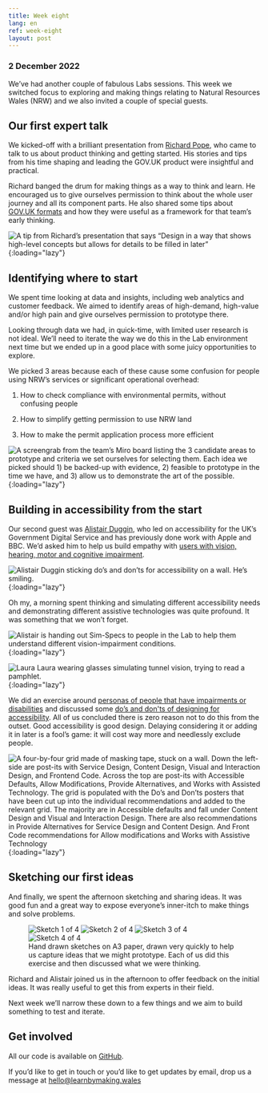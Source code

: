 ```yaml
---
title: Week eight
lang: en
ref: week-eight
layout: post
---
```

### 2 December 2022

We’ve had another couple of fabulous Labs sessions. This week we switched focus to exploring and making things relating to Natural Resources Wales (NRW) and we also invited a couple of special guests.

## Our first expert talk

We kicked-off with a brilliant presentation from [Richard Pope](https://richardpope.org/), who came to talk to us about product thinking and getting started. His stories and tips from his time shaping and leading the GOV.UK product were insightful and practical.

Richard banged the drum for making things as a way to think and learn. He encouraged us to give ourselves permission to think about the whole user journey and all its component parts. He also shared some tips about [GOV.UK formats](https://flic.kr/p/An8WNz) and how they were useful as a framework for that team’s early thinking.

![A tip from Richard’s presentation that says “Design in a way that shows high-level concepts but allows for details to be filled in later”](/assets/images/papal-message.png){:loading="lazy"}


## Identifying where to start
We spent time looking at data and insights, including web analytics and customer feedback. We aimed to identify areas of high-demand, high-value and/or high pain and give ourselves permission to prototype there.  

Looking through data we had, in quick-time, with limited user research is not ideal. We’ll need to iterate the way we do this in the Lab environment next time but we ended up in a good place with some juicy opportunities to explore.

We picked 3 areas because each of these cause some confusion for people using NRW’s services or significant operational overhead:

1. How to check compliance with environmental permits, without confusing people

1. How to simplify getting permission to use NRW land 

1. How to make the permit application process more efficient

![A screengrab from the team’s Miro board listing the 3 candidate areas to prototype and criteria we set ourselves for selecting them. Each idea we picked should 1) be backed-up with evidence, 2) feasible to prototype in the time we have, and 3) allow us to demonstrate the art of the possible.](/assets/images/where-to-start.png){:loading="lazy"}


## Building in accessibility from the start
Our second guest was [Alistair Duggin](https://alistairduggin.com), who led on accessibility for the UK’s Government Digital Service and has previously done work with Apple and BBC. We’d asked him to help us build empathy with [users with vision, hearing, motor and cognitive impairment](https://accessibility.blog.gov.uk/2016/05/16/consider-the-range-of-people-that-will-use-your-product-or-service/). 

![Alistair Duggin sticking do’s and don’ts for accessibility on a wall.  He’s smiling.](/assets/images/alistair-duggin-smiling.jpeg){:loading="lazy"}

Oh my, a morning spent thinking and simulating different accessibility needs and demonstrating different assistive technologies was quite profound.  It was something that we won’t forget.

![Alistair is handing out Sim-Specs to people in the Lab to help them understand different vision-impairment conditions.](/assets/images/handing-out-specs.jpeg){:loading="lazy"}

![Laura Laura wearing glasses simulating tunnel vision, trying to read a pamphlet.](/assets/images/laura-sim-specs.jpeg){:loading="lazy"}

We did an exercise around [personas of people that have impairments or disabilities](https://www.gov.uk/government/publications/understanding-disabilities-and-impairments-user-profiles) and discussed some [do’s and don'ts of designing for accessibility](https://accessibility.blog.gov.uk/2016/09/02/dos-and-donts-on-designing-for-accessibility/).  All of us concluded there is zero reason not to do this from the outset. Good accessibility is good design. Delaying considering it or adding it in later is a fool’s game: it will cost way more and needlessly exclude people. 

![A four-by-four grid made of masking tape, stuck on a wall.  Down the left-side are post-its with Service Design, Content Design, Visual and Interaction Design, and Frontend Code.  Across the top are post-its with Accessible Defaults, Allow Modifications, Provide Alternatives, and Works with Assisted Technology.  The grid is populated with the Do’s and Don’ts posters that have been cut up into the individual recommendations and added to the relevant grid.  The majority are in Accessible defaults and fall under Content Design and Visual and Interaction Design. There are also recommendations in Provide Alternatives for Service Design and Content Design. And Front Code recommendations for Allow modifications and Works with Assistive Technology](/assets/images/accessibility-grid.jpeg){:loading="lazy"}


## Sketching our first ideas
And finally, we spent the afternoon sketching and sharing ideas.  It was good fun and a great way to expose everyone’s inner-itch to make things and solve problems.

<figure class="app-multi-image">
  <img src="/assets/images/sketch1.jpeg" alt="Sketch 1 of 4" loading="lazy">
  <img src="/assets/images/sketch-lucinda.jpg" alt="Sketch 2 of 4" loading="lazy">
  <img src="/assets/images/sketch3.jpeg" alt="Sketch 3 of 4" loading="lazy">
  <img src="/assets/images/sketch4.jpeg" alt="Sketch 4 of 4" loading="lazy">
  <figcaption class="app-multi-image__caption">Hand drawn sketches on A3 paper, drawn very quickly to help us capture ideas that we might prototype. Each of us did this exercise and then discussed what we were thinking.</figcaption>
</figure>

Richard and Alistair joined us in the afternoon to offer feedback on the initial ideas. It was really useful to get this from experts in their field.

Next week we’ll narrow these down to a few things and we aim to build something to test and iterate. 


## Get involved
All our code is available on [GitHub](https://github.com/orgs/learnbymakingwales/repositories).

If you’d like to get in touch or you’d like to get updates by email, drop us a message at [hello@learnbymaking.wales](mailTo:hello@learnbymaking.wales)
